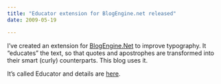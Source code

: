 ```yaml
---
title: "Educator extension for BlogEngine.net released"
date: 2009-05-19

---
```


I’ve created an extension for [BlogEngine.Net](http://www.dotnetblogengine.net/) to improve typography. It “educates” the text, so that quotes and apostrophes are transformed into their smart (curly) counterparts. This blog uses it.

It’s called Educator and details are [here](/BlogEngine/).

